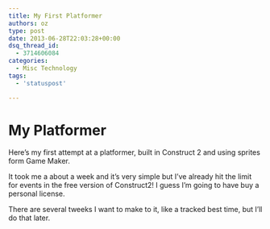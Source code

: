 ```yaml
---
title: My First Platformer
authors: oz
type: post
date: 2013-06-28T22:03:28+00:00
dsq_thread_id:
  - 3714606084
categories:
  - Misc Technology
tags:
  - 'statuspost'

---
```

# My Platformer



Here&#8217;s my first attempt at a platformer, built in Construct 2 and using sprites form Game Maker.

<span style="color: #99cc00;"><!--more--></span>





It took me a about a week and it&#8217;s very simple but I&#8217;ve already hit the limit for events in the free version of Construct2! I guess I&#8217;m going to have buy a personal license.

There are several tweeks I want to make to it, like a tracked best time, but I&#8217;ll do that later.